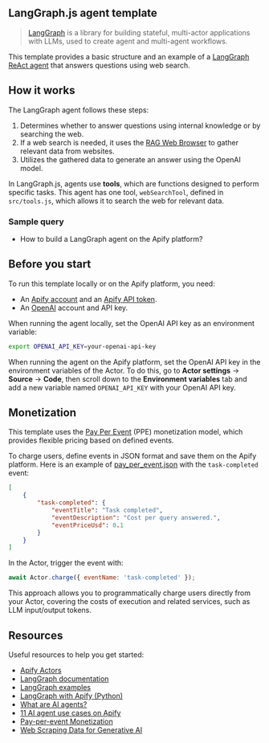 ## LangGraph.js agent template

> [LangGraph](https://langchain-ai.github.io/langgraphjs/) is a library for building stateful, multi-actor applications with LLMs, used to create agent and multi-agent workflows.

This template provides a basic structure and an example of a [LangGraph](https://www.langchain.com/langgraph) [ReAct agent](https://react-lm.github.io/) that answers questions using web search.

## How it works

The LangGraph agent follows these steps:

1. Determines whether to answer questions using internal knowledge or by searching the web.
2. If a web search is needed, it uses the [RAG Web Browser](https://apify.com/apify/rag-web-browser) to gather relevant data from websites.
3. Utilizes the gathered data to generate an answer using the OpenAI model.

In LangGraph.js, agents use **tools**, which are functions designed to perform specific tasks.
This agent has one tool, `webSearchTool`, defined in `src/tools.js`, which allows it to search the web for relevant data.

### Sample query
- How to build a LangGraph agent on the Apify platform?

## Before you start

To run this template locally or on the Apify platform, you need:

- An [Apify account](https://console.apify.com/) and an [Apify API token](https://docs.apify.com/platform/integrations/api#api-token).
- An [OpenAI](https://openai.com/) account and API key.

When running the agent locally, set the OpenAI API key as an environment variable:

```bash
export OPENAI_API_KEY=your-openai-api-key
```

When running the agent on the Apify platform, set the OpenAI API key in the environment variables of the Actor.
To do this, go to **Actor settings** → **Source** → **Code**, then scroll down to the **Environment variables** tab and add a new variable named `OPENAI_API_KEY` with your OpenAI API key.

## Monetization

This template uses the [Pay Per Event](https://docs.apify.com/sdk/js/docs/next/guides/pay-per-event) (PPE) monetization model, which provides flexible pricing based on defined events.

To charge users, define events in JSON format and save them on the Apify platform. Here is an example of [pay_per_event.json](.actor/pay_per_event.json) with the `task-completed` event:

```json
[
    {
        "task-completed": {
            "eventTitle": "Task completed",
            "eventDescription": "Cost per query answered.",
            "eventPriceUsd": 0.1
        }
    }
]
```

In the Actor, trigger the event with:

```javascript
await Actor.charge({ eventName: 'task-completed' });
```

This approach allows you to programmatically charge users directly from your Actor, covering the costs of execution and related services, such as LLM input/output tokens.

## Resources

Useful resources to help you get started:

- [Apify Actors](https://docs.apify.com/platform/actors)
- [LangGraph documentation](https://langchain-ai.github.io/langgraph/tutorials/introduction/)
- [LangGraph examples](https://github.com/bracesproul/langgraphjs-examples/tree/main)
- [LangGraph with Apify (Python)](https://docs.apify.com/platform/integrations/langgraph)
- [What are AI agents?](https://blog.apify.com/what-are-ai-agents/)
- [11 AI agent use cases on Apify](https://blog.apify.com/ai-agent-use-cases/)
- [Pay-per-event Monetization](https://docs.apify.com/sdk/js/docs/next/guides/pay-per-event)
- [Web Scraping Data for Generative AI](https://www.youtube.com/watch?v=8uvHH-ocSes)
